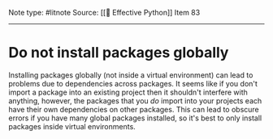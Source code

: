 Note type: #litnote
Source: [[📖 Effective Python]] Item 83

---
# Do not install packages globally
Installing packages globally (not inside a virtual environment) can lead to problems due to dependencies across packages. It seems like if you don't import a package into an existing project then it shouldn't interfere with anything, however, the packages that you *do* import into your projects each have their own dependencies on other packages. This can lead to obscure errors if you have many global packages installed, so it's best to only install packages inside virtual environments.